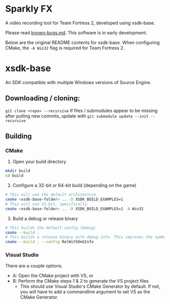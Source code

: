 # Sparkly FX
A video recording tool for Team Fortress 2, developed using xsdk-base.

Please read [known-bugs.md](known-bugs.md). This software is in early development.

Below are the original README contents for xsdk-base.
When configuring CMake, the `-A Win32` flag is required for Team Fortress 2.

# xsdk-base
An SDK compatible with multiple Windows versions of Source Engine.

## Downloading / cloning:

`git clone <repo> --recursive`
If files / submodules appear to be missing after pulling new commits, update with `git submodule update --init --recursive`

## Building

### CMake
1. Open your build directory
```sh
mkdir build
cd build
```
2. Configure a 32-bit or 64-bit build (depending on the game)
```sh
# This will use the default architecture
cmake <xsdk-base-folder> .. -D XSDK_BUILD_EXAMPLES=1
# This will use 32-bit, specifically
cmake <xsdk-base-folder> .. -D XSDK_BUILD_EXAMPLES=1 -A Win32
```
3. Build a debug or release binary
```sh
# This builds the default config (Debug)
cmake --build .
# This builds a release binary with debug info. This improves the symbols in stack traces.
cmake --build . --config RelWithDebInfo
```

### Visual Studio
There are a couple options.
- A: Open the CMake project with VS, or
- B: Perform the CMake steps 1 & 2 to generate the VS project files
    - This should use Visual Studio's CMake Generator by default. If not, you will have to add a commandline argument to set VS as the CMake Generator.
